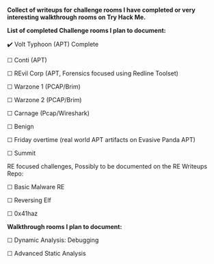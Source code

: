 

**Collect of writeups for challenge rooms I have completed or very interesting walkthrough rooms on Try Hack Me.**


**List of completed Challenge rooms I plan to document:**


✔️ Volt Typhoon (APT)            Complete

☐ Conti (APT)

☐ REvil Corp (APT, Forensics focused using Redline Toolset)

☐ Warzone 1 (PCAP/Brim)


☐ Warzone 2 (PCAP/Brim)


☐ Carnage (Pcap/Wireshark)


☐ Benign


☐ Friday overtime (real world APT artifacts on Evasive Panda APT)

☐ Summit




RE focused challenges, Possibly to be documented on the RE Writeups Repo:

☐ Basic Malware RE

☐ Reversing Elf

☐ 0x41haz



**Walkthrough rooms I plan to document:**

☐ Dynamic Analysis: Debugging

☐ Advanced Static Analysis


